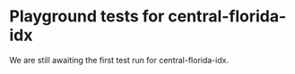 # Playground tests for central-florida-idx
We are still awaiting the first test run for central-florida-idx.
